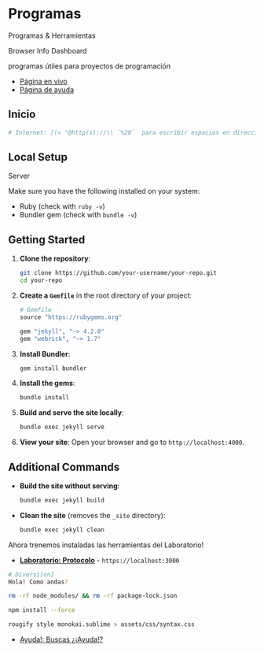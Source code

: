 # Programas
Programas &amp; Herramientas

Browser Info Dashboard

programas útiles para proyectos de programación


- [Página en vivo](https://kibzai.github.io/Programas/)
- [Página de ayuda](https://kibzai.github.io/Programas/HELP)

## Inicio

``` sh
# Internet: [(< "@http(s)://\\ `%20`  para escribir espacios en direcciones." >)]
```
## Local Setup

Server

Make sure you have the following installed on your system:

- Ruby (check with `ruby -v`)
- Bundler gem (check with `bundle -v`)

## Getting Started

1. **Clone the repository**:

    ```bash
    git clone https://github.com/your-username/your-repo.git
    cd your-repo
    ```

2. **Create a `Gemfile`** in the root directory of your project:

    ```ruby
    # Gemfile
    source "https://rubygems.org"

    gem "jekyll", "~> 4.2.0"
    gem "webrick", "~> 1.7"
    ```

3. **Install Bundler**:

    ```bash
    gem install bundler
    ```

4. **Install the gems**:

    ```bash
    bundle install
    ```

5. **Build and serve the site locally**:

    ```bash
    bundle exec jekyll serve
    ```

6. **View your site**: Open your browser and go to `http://localhost:4000`.

## Additional Commands

- **Build the site without serving**:

    ```bash
    bundle exec jekyll build
    ```

- **Clean the site** (removes the `_site` directory):

    ```bash
    bundle exec jekyll clean
    ```



Ahora trenemos instaladas las herramientas del Laboratorio!
- **[Laboratorio: Protocolo](https://localhost:3000)** - `https://localhost:3000`

``` bash
# Diversi[on]
Hola! Como andas? 

rm -rf node_modules/ && rm -rf package-lock.json

npm install --force
```


``` bash
rougify style monokai.sublime > assets/css/syntax.css
```


- [Ayuda!: Buscas ¿¡Ayuda!?](https://github.com/Kibzai/Programs/blob/main/HELP.md)